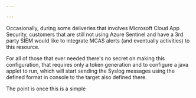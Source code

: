 ```yaml
---

---
```


Occasionally, during some deliveries that involves Microsoft Cloud App Security, customers that are still not using Azure Sentinel and have a 3rd party SIEM would like to integrate MCAS alerts (and eventually activities) to this resource.

For all of those that ever needed there's no secret on making this configuration, that requires only a token generation and to configure a java applet to run, which will start sending the Syslog messages using the defined format in console to the target also defined there.

The point is once this is a simple
